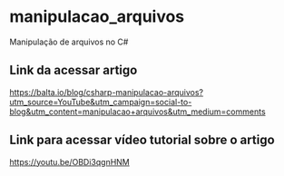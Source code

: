 # manipulacao_arquivos
Manipulação de arquivos no C#

## Link da acessar artigo

https://balta.io/blog/csharp-manipulacao-arquivos?utm_source=YouTube&utm_campaign=social-to-blog&utm_content=manipulacao+arquivos&utm_medium=comments 

## Link para acessar vídeo tutorial sobre o artigo

https://youtu.be/OBDi3qgnHNM
